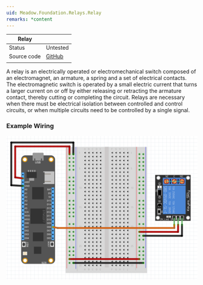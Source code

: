 ```yaml
---
uid: Meadow.Foundation.Relays.Relay
remarks: *content
---
```


| Relay |             |
|-----------|-------------|
| Status        | Untested             |
| Source code        | [GitHub](https://github.com/WildernessLabs/Meadow.Foundation/tree/master/Source/Meadow.Foundation.Core/Relays/)  |
| | |

A relay is an electrically operated or electromechanical switch composed of an electromagnet, an armature, a spring and a set of electrical contacts. The electromagnetic switch is operated by a small electric current that turns a larger current on or off by either releasing or retracting the armature contact, thereby cutting or completing the circuit. Relays are necessary when there must be electrical isolation between controlled and control circuits, or when multiple circuits need to be controlled by a single signal.

### Example Wiring

![](../../API_Assets/Meadow.Foundation.Relays.Relay/Relay.svg)